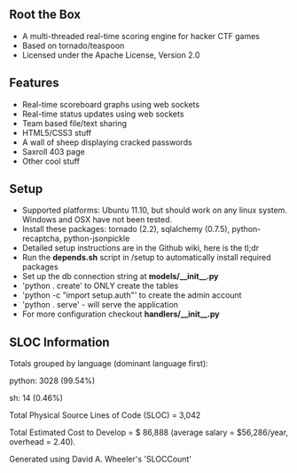  Root the Box
-------------------
* A multi-threaded real-time scoring engine for hacker CTF games
* Based on tornado/teaspoon
* Licensed under the Apache License, Version 2.0

Features
-------------------
* Real-time scoreboard graphs using web sockets
* Real-time status updates using web sockets
* Team based file/text sharing
* HTML5/CSS3 stuff
* A wall of sheep displaying cracked passwords
* Saxroll 403 page
* Other cool stuff

 Setup
-------------------
* Supported platforms: Ubuntu 11.10, but should work on any linux system.  Windows and OSX have not been tested.
* Install these packages: tornado (2.2), sqlalchemy (0.7.5), python-recaptcha, python-jsonpickle
* Detailed setup instructions are in the Github wiki, here is the tl;dr
* Run the __depends.sh__ script in /setup to automatically install required packages
* Set up the db connection string at __models/\_\_init\_\_.py__
* 'python . create' to ONLY create the tables 
* 'python -c "import setup.auth"' to create the admin account
* 'python . serve' - will serve the application
*  For more configuration checkout __handlers/\_\_init\_\_.py__

SLOC Information
---------------------

Totals grouped by language (dominant language first):

python:        3028 (99.54%)

sh:              14 (0.46%)

Total Physical Source Lines of Code (SLOC)                = 3,042

Total Estimated Cost to Develop                           = $ 86,888 (average salary = $56,286/year, overhead = 2.40).

Generated using David A. Wheeler's 'SLOCCount'

